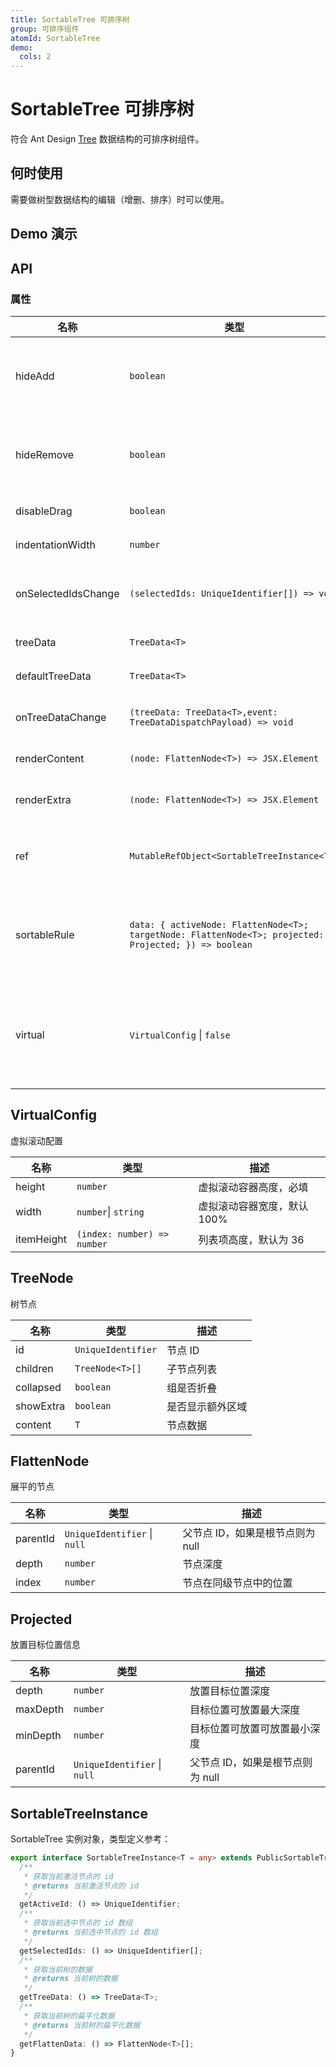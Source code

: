 ```yaml
---
title: SortableTree 可排序树
group: 可排序组件
atomId: SortableTree
demo:
  cols: 2
---
```


# SortableTree 可排序树

符合 Ant Design [Tree](https://ant.design/components/tree) 数据结构的可排序树组件。

## 何时使用

需要做树型数据结构的编辑（增删、排序）时可以使用。

## Demo 演示

###

<code src="./demos/default.tsx" ></code> <code src="./demos/controlled.tsx" ></code>

<code src="./demos/renderContent.tsx" ></code> <code src="./demos/disableDrag.tsx" ></code> <code src="./demos/sortableRule.tsx" ></code>

<code src="./demos/virtual.tsx" ></code>

## API

### 属性

| 名称                | 类型                                                                                                  | 描述                       |
| ------------------- | ----------------------------------------------------------------------------------------------------- | -------------------------- |
| hideAdd             | `boolean`                                                                                             | 隐藏默认的添加按钮         |
| hideRemove          | `boolean`                                                                                             | 隐藏默认的删除按钮         |
| disableDrag         | `boolean`                                                                                             | 禁用拖拽                   |
| indentationWidth    | `number`                                                                                              | 缩进宽度                   |
| onSelectedIdsChange | `(selectedIds: UniqueIdentifier[]) => void`                                                           | 选中 ID 变更回调           |
| treeData            | `TreeData<T>`                                                                                         | 树的数据                   |
| defaultTreeData     | `TreeData<T>`                                                                                         | 默认数据                   |
| onTreeDataChange    | `(treeData: TreeData<T>,event: TreeDataDispatchPayload) => void`                                      | 数据变更回调               |
| renderContent       | `(node: FlattenNode<T>) => JSX.Element`                                                               | 渲染内容                   |
| renderExtra         | `(node: FlattenNode<T>) => JSX.Element`                                                               | 渲染额外项                 |
| ref                 | `MutableRefObject<SortableTreeInstance<T>>`                                                           | 对外部暴露方法             |
| sortableRule        | `data: { activeNode: FlattenNode<T>; targetNode: FlattenNode<T>; projected: Projected; }) => boolean` | 控制拖动排序的规则函数     |
| virtual             | `VirtualConfig` \| `false`                                                                            | 虚拟滚动配置，默认为 false |

## VirtualConfig

虚拟滚动配置

| 名称       | 类型                        | 描述                        |
| ---------- | --------------------------- | --------------------------- |
| height     | `number`                    | 虚拟滚动容器高度，必填      |
| width      | `number`\| `string`         | 虚拟滚动容器宽度，默认 100% |
| itemHeight | `(index: number) => number` | 列表项高度，默认为 36       |

## TreeNode

树节点

| 名称      | 类型               | 描述             |
| --------- | ------------------ | ---------------- |
| id        | `UniqueIdentifier` | 节点 ID          |
| children  | `TreeNode<T>[]`    | 子节点列表       |
| collapsed | `boolean`          | 组是否折叠       |
| showExtra | `boolean`          | 是否显示额外区域 |
| content   | `T`                | 节点数据         |

## FlattenNode

展平的节点

| 名称     | 类型                         | 描述                             |
| -------- | ---------------------------- | -------------------------------- |
| parentId | `UniqueIdentifier` \| `null` | 父节点 ID，如果是根节点则为 null |
| depth    | `number`                     | 节点深度                         |
| index    | `number`                     | 节点在同级节点中的位置           |

## Projected

放置目标位置信息

| 名称     | 类型                         | 描述                             |
| -------- | ---------------------------- | -------------------------------- |
| depth    | `number`                     | 放置目标位置深度                 |
| maxDepth | `number`                     | 目标位置可放置最大深度           |
| minDepth | `number`                     | 目标位置可放置可放置最小深度     |
| parentId | `UniqueIdentifier` \| `null` | 父节点 ID，如果是根节点则为 null |

## SortableTreeInstance

SortableTree 实例对象，类型定义参考：

```typescript
export interface SortableTreeInstance<T = any> extends PublicSortableTreeStore {
  /**
   * 获取当前激活节点的 id
   * @returns 当前激活节点的 id
   */
  getActiveId: () => UniqueIdentifier;
  /**
   * 获取当前选中节点的 id 数组
   * @returns 当前选中节点的 id 数组
   */
  getSelectedIds: () => UniqueIdentifier[];
  /**
   * 获取当前树的数据
   * @returns 当前树的数据
   */
  getTreeData: () => TreeData<T>;
  /**
   * 获取当前树的扁平化数据
   * @returns 当前树的扁平化数据
   */
  getFlattenData: () => FlattenNode<T>[];
}
```
